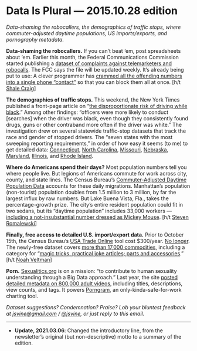 Data Is Plural — 2015.10.28 edition
===================================

*Data-shaming the robocallers, the demographics of traffic stops, where commuter-adjusted daytime populations, US imports/exports, and pornography metadata.*


__Data-shaming the robocallers.__ If you can’t beat ‘em, post spreadsheets about ‘em. Earlier this month, the Federal Communications Commission started publishing a [dataset of complaints against telemarketers and robocalls](https://consumercomplaints.fcc.gov/hc/en-us/articles/205239443-Data-on-Unwanted-Calls). The FCC says the file will be updated weekly. It’s already being put to use: A clever programmer has [crammed all the offending numbers into a single phone “contact”](https://github.com/shalecraig/telemarketing) so that you can block them all at once. [h/t [Shale Craig](https://twitter.com/__shale__/status/657423817623506944)]


__The demographics of traffic stops.__ This weekend, the New York Times published a front-page article on “[the disproportionate risk of driving while black](http://www.nytimes.com/2015/10/25/us/racial-disparity-traffic-stops-driving-black.html).” Among other findings: “officers were more likely to conduct [searches] when the driver was black, even though they consistently found drugs, guns or other contraband more often if the driver was white.” The investigation drew on several statewide traffic-stop datasets that track the race and gender of stopped drivers. The “seven states with the most sweeping reporting requirements,” in order of how easy it seems (to me) to get detailed data: [Connecticut](http://ctrp3.ctdata.org/), [North Carolina](http://trafficstops.ncdoj.gov/Default.aspx?pageid=2), [Missouri](https://www.ago.mo.gov/home/vehicle-stops-report), [Nebraska](http://www.ncc.nebraska.gov/statistics/trafficstops/), [Maryland](http://www.goccp.maryland.gov/msac/law-enforcement.php), [Illinois](http://www.idot.illinois.gov/transportation-system/local-transportation-partners/law-enforcement/illinois-traffic-stop-study), and [Rhode Island](http://www.ri.gov/press/view/23152).


__Where do Americans spend their days?__ Most population numbers tell you where people live. But legions of Americans commute for work across city, county, and state lines. The Census Bureau’s [Commuter-Adjusted Daytime Population Data](https://www.census.gov/hhes/commuting/data/daytimepop.html) accounts for these daily migrations. Manhattan’s population (non-tourist) population doubles from 1.5 million to 3 million, by far the largest influx by raw numbers. But Lake Buena Vista, Fla., takes the percentage-growth prize. The city’s entire resident population could fit in two sedans, but its “daytime population” includes 33,000 workers — [including a not-insubstantial number dressed as Mickey Mouse](https://en.wikipedia.org/wiki/Lake_Buena_Vista,_Florida). [h/t [Steven Romalewski](https://twitter.com/SR_spatial/status/656827844128034816)]


__Finally, free access to detailed U.S. import/export data.__ Prior to October 15th, the Census Bureau’s [USA Trade Online](https://usatrade.census.gov/) tool cost $300/year. [No longer](http://www.census.gov/newsroom/press-releases/2015/cb15-tps87.html). The newly-free dataset covers [more than 17,000 commodities](https://en.wikipedia.org/wiki/Harmonized_Tariff_Schedule_for_the_United_States), including a category for “[magic tricks, practical joke articles; parts and accessories](http://www.census.gov/foreign-trade/statistics/graphs/GOTM/201508/index.html).” [h/t [Noah Veltman](https://twitter.com/veltman)]


__Porn.__ [Sexualitics.org](http://sexualitics.org/) is on a mission: “to contribute to human sexuality understanding through a Big Data approach.” Last year, the site [posted detailed metadata on 800,000 adult videos](http://sexualitics.github.io/), including titles, descriptions, view counts, and tags. It powers [Porngram](http://porngram.sexualitics.org/), an only-kinda-safe-for-work charting tool.


*Dataset suggestions? Condemnation? Praise? Lob your bluntest feedback at <jsvine@gmail.com> / [@jsvine](https://twitter.com/jsvine), or just reply to this email.*

---

- __Update, 2021.03.06__: Changed the introductory line, from the newsletter’s original (but non-descriptive) motto to a summary of the edition.
